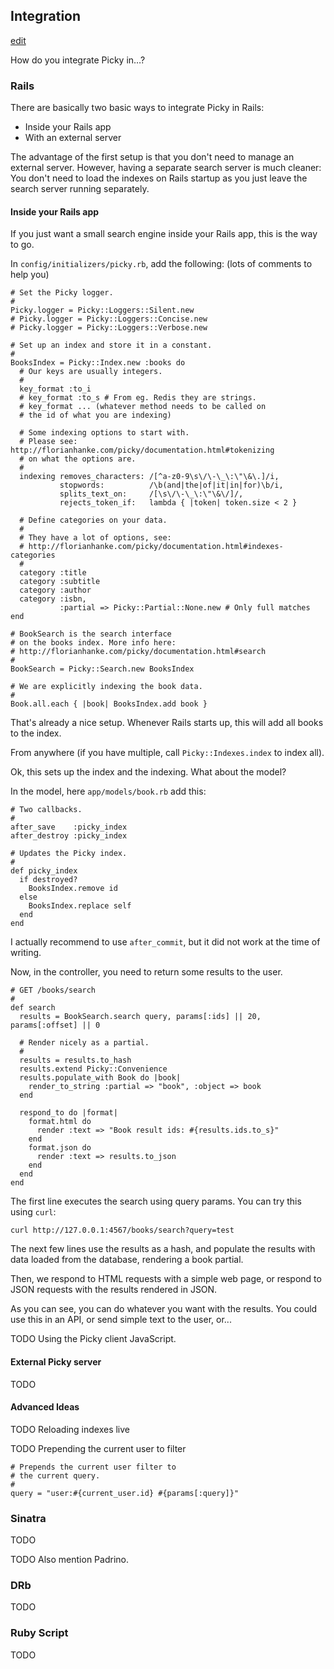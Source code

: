 ## Integration


[edit](http://github.com/floere/picky/blob/master/web/source/documentation/_integration.html.md)

How do you integrate Picky in…?

### Rails

There are basically two basic ways to integrate Picky in Rails:

* Inside your Rails app
* With an external server

The advantage of the first setup is that you don't need to manage an external server. However, having a separate search server is much cleaner: You don't need to load the indexes on Rails startup as you just leave the search server running separately.

#### Inside your Rails app

If you just want a small search engine inside your Rails app, this is the way to go.

In `config/initializers/picky.rb`, add the following: (lots of comments to help you)

    # Set the Picky logger.
    #
    Picky.logger = Picky::Loggers::Silent.new
    # Picky.logger = Picky::Loggers::Concise.new
    # Picky.logger = Picky::Loggers::Verbose.new
    
    # Set up an index and store it in a constant.
    #
    BooksIndex = Picky::Index.new :books do
      # Our keys are usually integers.
      #
      key_format :to_i
      # key_format :to_s # From eg. Redis they are strings.
      # key_format ... (whatever method needs to be called on
      # the id of what you are indexing)
        
      # Some indexing options to start with.
      # Please see: http://florianhanke.com/picky/documentation.html#tokenizing
      # on what the options are.
      #
      indexing removes_characters: /[^a-z0-9\s\/\-\_\:\"\&\.]/i,
               stopwords:          /\b(and|the|of|it|in|for)\b/i,
               splits_text_on:     /[\s\/\-\_\:\"\&\/]/,
               rejects_token_if:   lambda { |token| token.size < 2 }
      
      # Define categories on your data.
      #
      # They have a lot of options, see:
      # http://florianhanke.com/picky/documentation.html#indexes-categories
      #
      category :title
      category :subtitle
      category :author
      category :isbn,
               :partial => Picky::Partial::None.new # Only full matches
    end
    
    # BookSearch is the search interface
    # on the books index. More info here:
    # http://florianhanke.com/picky/documentation.html#search
    #
    BookSearch = Picky::Search.new BooksIndex

    # We are explicitly indexing the book data.
    #
    Book.all.each { |book| BooksIndex.add book }

That's already a nice setup. Whenever Rails starts up, this will add all books to the index.

From anywhere (if you have multiple, call `Picky::Indexes.index` to index all).

Ok, this sets up the index and the indexing. What about the model?

In the model, here `app/models/book.rb` add this:
  
    # Two callbacks.
    #
    after_save    :picky_index
    after_destroy :picky_index
      
    # Updates the Picky index.
    #
    def picky_index
      if destroyed?
        BooksIndex.remove id
      else
        BooksIndex.replace self
      end
    end

I actually recommend to use `after_commit`, but it did not work at the time of writing.

Now, in the controller, you need to return some results to the user.

    # GET /books/search
    #
    def search
      results = BookSearch.search query, params[:ids] || 20, params[:offset] || 0
    
      # Render nicely as a partial.
      #
      results = results.to_hash
      results.extend Picky::Convenience
      results.populate_with Book do |book|
        render_to_string :partial => "book", :object => book
      end
    
      respond_to do |format|
        format.html do
          render :text => "Book result ids: #{results.ids.to_s}"
        end
        format.json do
          render :text => results.to_json
        end
      end
    end

The first line executes the search using query params. You can try this using `curl`:

    curl http://127.0.0.1:4567/books/search?query=test
    
The next few lines use the results as a hash, and populate the results with data loaded from the database, rendering a book partial.

Then, we respond to HTML requests with a simple web page, or respond to JSON requests with the results rendered in JSON.

As you can see, you can do whatever you want with the results. You could use this in an API, or send simple text to the user, or...

TODO Using the Picky client JavaScript.

#### External Picky server

TODO

#### Advanced Ideas

TODO Reloading indexes live

TODO Prepending the current user to filter

    # Prepends the current user filter to
    # the current query.
    #
    query = "user:#{current_user.id} #{params[:query]}"

### Sinatra

TODO

TODO Also mention Padrino.

### DRb

TODO

### Ruby Script

TODO